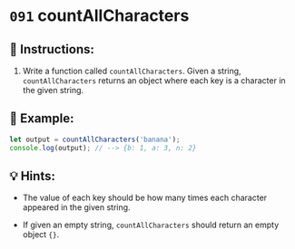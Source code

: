 # `091` countAllCharacters

## 📝 Instructions:

1. Write a function called `countAllCharacters`. Given a string, `countAllCharacters` returns an object where each key is a character in the given string. 

## 📎 Example:

```js
let output = countAllCharacters('banana');
console.log(output); // --> {b: 1, a: 3, n: 2}
```

## 💡 Hints:

+ The value of each key should be how many times each character appeared in the given string.

+ If given an empty string, `countAllCharacters` should return an empty object `{}`.
